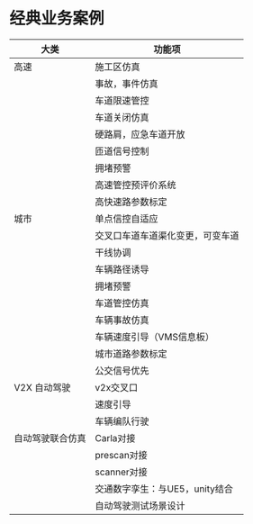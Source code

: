# 经典业务案例

| 大类             | 功能项                           |
| ---------------- | -------------------------------- |
| 高速             | 施工区仿真                       |
|                  | 事故，事件仿真                   |
|                  | 车道限速管控                     |
|                  | 车道关闭仿真                     |
|                  | 硬路肩，应急车道开放             |
|                  | 匝道信号控制                     |
|                  | 拥堵预警                         |
|                  | 高速管控预评价系统               |
|                  | 高快速路参数标定                 |
| 城市             | 单点信控自适应                   |
|                  | 交叉口车道车道渠化变更，可变车道 |
|                  | 干线协调                         |
|                  | 车辆路径诱导                     |
|                  | 拥堵预警                         |
|                  | 车道管控仿真                     |
|                  | 车辆事故仿真                     |
|                  | 车辆速度引导（VMS信息板）        |
|                  | 城市道路参数标定                 |
|                  | 公交信号优先                     |
| V2X 自动驾驶     | v2x交叉口                        |
|                  | 速度引导                         |
|                  | 车辆编队行驶                     |
| 自动驾驶联合仿真 | Carla对接                        |
|                  | prescan对接                      |
|                  | scanner对接                      |
|                  | 交通数字孪生：与UE5，unity结合   |
|                  | 自动驾驶测试场景设计             |





<!-- ex_nonav -->





